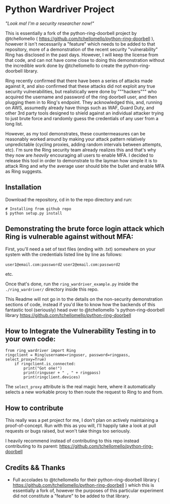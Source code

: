 Python Wardriver Project
========================
_"Look ma! I'm a security researcher now!"_

This is essentially a fork of the python-ring-doorbell project by @tchellomello ( https://github.com/tchellomello/python-ring-doorbell ),
however it isn't necessarily a "feature" which needs to be added to that repository, more of a demonstration of
the recent security "vulnerability" Ring has disclosed in the past days. However, I will keep the license from that
code, and can not have come close to doing this demonstration without the incredible work done by @tchellomello to create the python-ring-doorbell library.

Ring recently confirmed that there have been a series of attacks made against it,
and also confirmed that these attacks did not exploit any true security vulnerabilities,
but realistically were done by """hackers""" who acquired the username and password of the
ring doorbell user, and then plugging them in to Ring's endpoint. They acknowledged this,
and, running on AWS, assumedly already have things such as WAF, Guard Duty, and other 3rd party
tools designed to shield against an individual attacker trying to just brute force and randomly guess
the credentials of any user from a long list.

However, as my tool demonstrates, these countermeasures can be reasonably worked around by making your
attack pattern relatively unpredictable (cycling proxies, adding random intervals between attempts, etc).
I'm sure the Ring security team already realizes this and that's why they now are _heavily_ encouraging all
users to enable MFA. I decided to release this tool in order to demonstrate to the layman how simple it is
to attack Ring and _why_ the average user should bite the bullet and enable MFA as Ring suggests.

Installation
------------

Download the repository, cd in to the repo directory and run:


    # Installing from github repo
    $ python setup.py install


Demonstrating the brute force login attack which Ring is vulnerable against without MFA:
----------------------------------------------------------------------------------------

First, you'll need a set of text files (ending with .txt) somewhere on your system
with the credentials listed line by line as follows:

`user1@email.com:password2`
`user2@email.com:password2`

etc.

Once that's done, run the `ring_wardriver_example.py` inside the `./ring_wardriver/`
directory inside this repo.


This Readme will not go in to the details on the non-security demonstration sections of code,
instead if you'd like to know how the backends of this fantastic tool (seriously) head over to
@tchellomello 's python-ring-doorbell library https://github.com/tchellomello/python-ring-doorbell

How to Integrate the Vulnerability Testing in to your own code:
---------------------------------------------------------------

    from ring_wardriver import Ring
    ringclient = Ring(username=ringuser, password=ringpass, select_proxy=True)
        if ringclient.is_connected:
            print("Got one!")
            print(ringuser + " , " + ringpass)
            print(ringclient.devices)

The `select_proxy` attribute is the real magic here, where it automatically selects a
new workable proxy to then route the request to Ring to and from.



How to contribute
-----------------
This really was a pet project for me, I don't plan on actively maintaining a proof-of-concept.
Run with this as you will, I'll happily take a look at pull requests or bugs raised, but won't take
things too seriously.

I heavily recommend instead of contributing to this repo instead contributing to its parent: https://github.com/tchellomello/python-ring-doorbell


Credits && Thanks
-----------------

* Full accolades to @tchellomello for their python-ring-doorbell library ( https://github.com/tchellomello/python-ring-doorbell ) which this is essentially a fork of, however the purposes of this particular experiment did not constitute a "feature" to be added to that library.

